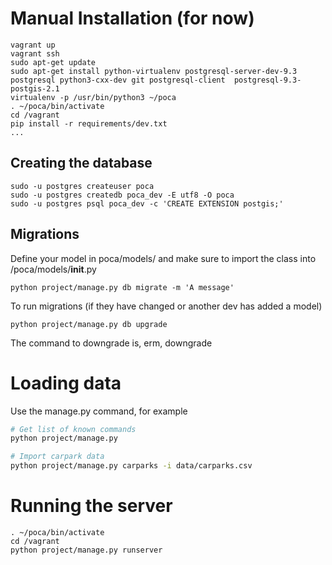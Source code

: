 

# Manual Installation (for now)

```
vagrant up
vagrant ssh 
sudo apt-get update
sudo apt-get install python-virtualenv postgresql-server-dev-9.3 postgresql python3-cxx-dev git postgresql-client  postgresql-9.3-postgis-2.1
virtualenv -p /usr/bin/python3 ~/poca
. ~/poca/bin/activate
cd /vagrant
pip install -r requirements/dev.txt
...

```

## Creating the database 

```
sudo -u postgres createuser poca 
sudo -u postgres createdb poca_dev -E utf8 -O poca
sudo -u postgres psql poca_dev -c 'CREATE EXTENSION postgis;'
```

## Migrations

Define your model in poca/models/ and make sure to import the class into 
/poca/models/__init__.py

```` 
python project/manage.py db migrate -m 'A message' 
````

To run migrations (if they have changed or another dev has added a model)

```
python project/manage.py db upgrade
```

The command to downgrade is, erm, downgrade

# Loading data

Use the manage.py command, for example

```bash
# Get list of known commands
python project/manage.py

# Import carpark data
python project/manage.py carparks -i data/carparks.csv
```

# Running the server

```
. ~/poca/bin/activate
cd /vagrant
python project/manage.py runserver
```
